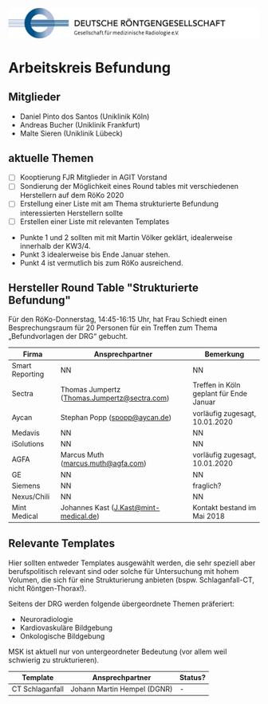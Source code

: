 ![drg logo](./assets/img/logo-drg-links-mitschrift-rgb-300dpi.png)

# Arbeitskreis Befundung

## Mitglieder
- Daniel Pinto dos Santos (Uniklinik Köln)
- Andreas Bucher (Uniklinik Frankfurt)
- Malte Sieren (Uniklinik Lübeck)

## aktuelle Themen

- [ ] Kooptierung FJR Mitglieder in AGIT Vorstand
- [ ] Sondierung der Möglichkeit eines Round tables mit verschiedenen Herstellern auf dem RöKo 2020
- [ ] Erstellung einer Liste mit am Thema strukturierte Befundung interessierten Herstellern
sollte
- [ ] Erstellen einer Liste mit relevanten Templates

- Punkte 1 und 2 sollten mit mit Martin Völker geklärt, idealerweise innerhalb der KW3/4.
- Punkt 3 idealerweise bis Ende Januar stehen.
- Punkt 4 ist vermutlich bis zum RöKo ausreichend.

## Hersteller Round Table "Strukturierte Befundung"

Für den RöKo-Donnerstag, 14:45-16:15 Uhr, hat Frau Schiedt einen Besprechungsraum für 20 Personen für ein Treffen zum Thema „Befundvorlagen der DRG“ gebucht.

Firma | Ansprechpartner | Bemerkung
------------ | ------------- | -------------
Smart Reporting | NN | NN
Sectra | Thomas Jumpertz (Thomas.Jumpertz@sectra.com) | Treffen in Köln geplant für Ende Januar
Aycan | Stephan Popp (spopp@aycan.de) | vorläufig zugesagt, 10.01.2020
Medavis | NN | NN
iSolutions | NN | NN
AGFA | Marcus Muth (marcus.muth@agfa.com) | vorläufig zugesagt, 10.01.2020
GE | NN | NN
Siemens | NN | fraglich?
Nexus/Chili | NN | NN
Mint Medical | Johannes Kast (J.Kast@mint-medical.de) | Kontakt bestand im Mai 2018

## Relevante Templates

Hier sollten entweder Templates ausgewählt werden, die sehr speziell aber berufspolitisch relevant sind oder solche für Untersuchung mit hohem Volumen, die sich für eine Strukturierung anbieten (bspw. Schlaganfall-CT, nicht Röntgen-Thorax!).

Seitens der DRG werden folgende übergeordnete Themen präferiert:
- Neuroradiologie
- Kardiovaskuläre Bildgebung
- Onkologische Bildgebung

MSK ist aktuell nur von untergeordneter Bedeutung (vor allem weil schwierig zu strukturieren).

Template | Ansprechpartner | Status?
------------ | ------------- | -------------
CT Schlaganfall | Johann Martin Hempel (DGNR) | -
